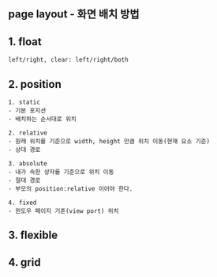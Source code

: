## page layout - 화면 배치 방법

## 1. float

    left/right, clear: left/right/both

## 2. position

    1. static
    - 기본 포지션
    - 배치하는 순서대로 위치

    2. relative
    - 원래 위치를 기준으로 width, height 만큼 위치 이동(현재 요소 기준)
    - 상대 경로

    3. absolute
    - 내가 속한 상자를 기준으로 위치 이동
    - 절대 경로
    - 부모의 position:relative 이어야 한다.

    4. fixed
    - 윈도우 페이지 기준(view port) 위치

## 3. flexible

## 4. grid
